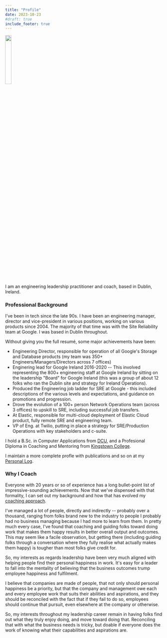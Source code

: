 ```yaml
---
title: "Profile"
date: 2023-10-23
#draft: true
include_footer: true
---
```


<img src="/images/daveoc-typewriter.png" width="20%"/>


I am an engineering leadership practitioner and coach, based in Dublin, Ireland.

### Professional Background

I've been in tech since the late 90s. I have been an engineering manager, director and vice-president in various positions, working on various products since 2004. The majority of that time was with the Site Reliability team at Google. I was based in Dublin throughout.

Without giving you the full resumé, some major achievements have been:

 - Engineering Director, responsible for operation of all Google's Storage and Database products (my team was 350+ Engineers/Managers/Directors across 7 offices)
 - Enginering lead for Google Ireland 2016-2020 -- This involved representing the 800+ engineering staff at Google Ireland by sitting on the leadership "Board" for Google Ireland (this was a group of about 12 folks who ran the Dublin site and strategy for Ireland Operations).
 - Produced the Engineering job ladder for SRE at Google - this included descriptions of the various levels and expectations, and guidance on promotions and progression.
 - Drove the evolution of a 100+ person Network Operations team (across 3 offices) to upskill to SRE, including successful job transfers.
 - At Elastic, responsible for multi-cloud deployment of Elastic Cloud product, fully remote SRE and engineering team.
 - VP of Eng. at Twilio, putting in place a strategy for SRE/Production Operations with key stakeholders and c-suite.

I hold a B.Sc. in Computer Applications from [DCU](https://www.dcu.ie), and a Profesional Diploma in Coaching and Mentoring from [Kingstown College](https://www.kingstowncollege.ie/).

I maintain a more complete profle with publications and so on at my [Personal Log](https://log.andvari.net/pages/about.html).

### Why I Coach

Everyone with 20 years or so of experience has a long bullet-point list of impressive-sounding achievements. Now that we've dispensed with that formality, I can set out my background and how that has evolved my [coaching approach](/coachingapproach).

I've managed a lot of people, directly and indirectly -- probably over a thousand, ranging from folks brand new to the industry to people I probably had no business managing because I had more to learn from them. In pretty much every case, I've found that coaching and guiding folks toward doing work that makes them happy results in better overall output and outcomes. This may seem like a facile observation, but getting there (including guiding folks through a conversation where they fully realise what actually makes them happy) is tougher than most folks give credit for.

So, my interests as regards leadership have been very much aligned with helping people find their personal happiness in work. It's easy for a leader to fall into the mentality of believing that the business outcomes trump employee happiness and fulfilment.

I believe that companies are made of people, that not only should personal happiness be a priority, but that the company and management owe each and every employee work that suits their abilities and aspirations, and they should be reconciled with the fact that if they fail to do so, employees should continue that pursuit, even elsewhere at the company or otherwise.

So, my interests throughout my leadership career remain in having folks find out what they truly enjoy doing, and move toward doing that. Reconciling that with what the business needs is tricky, but doable if everyone does the work of knowing what their capabilities and aspirations are.
